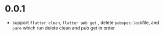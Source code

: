 # 0.0.1

* support `flutter clean`, `flutter pub get` , delete `pubspec.lock`file, and `pure` which run delete clean and pub get in order 